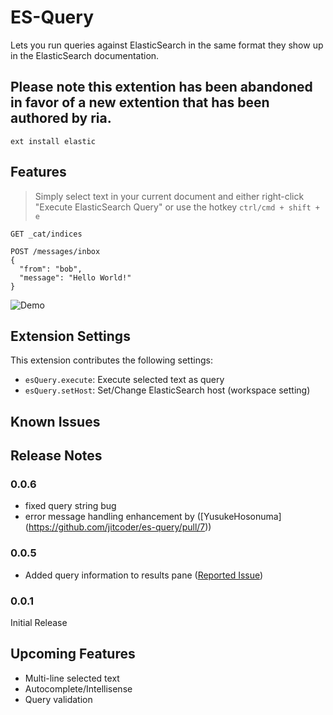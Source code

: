 # ES-Query

Lets you run queries against ElasticSearch in the same format they show up in the
ElasticSearch documentation.


## Please note this extention has been abandoned in favor of a new extention that has been authored by ria.
```
ext install elastic
```


## Features
> Simply select text in your current document and either right-click "Execute ElasticSearch Query"
or use the hotkey `ctrl/cmd + shift + e`

```
GET _cat/indices
```

```
POST /messages/inbox
{
  "from": "bob",
  "message": "Hello World!"
}
```

![Demo](images/demo.gif)

## Extension Settings

This extension contributes the following settings:

* `esQuery.execute`: Execute selected text as query
* `esQuery.setHost`: Set/Change ElasticSearch host (workspace setting)

## Known Issues

## Release Notes

### 0.0.6

* fixed query string bug
* error message handling enhancement by ([YusukeHosonuma] (https://github.com/jitcoder/es-query/pull/7)) 

### 0.0.5

* Added query information to results pane  ([Reported Issue](https://github.com/jitcoder/es-query/issues/1))

### 0.0.1

Initial Release

## Upcoming Features

* Multi-line selected text
* Autocomplete/Intellisense
* Query validation